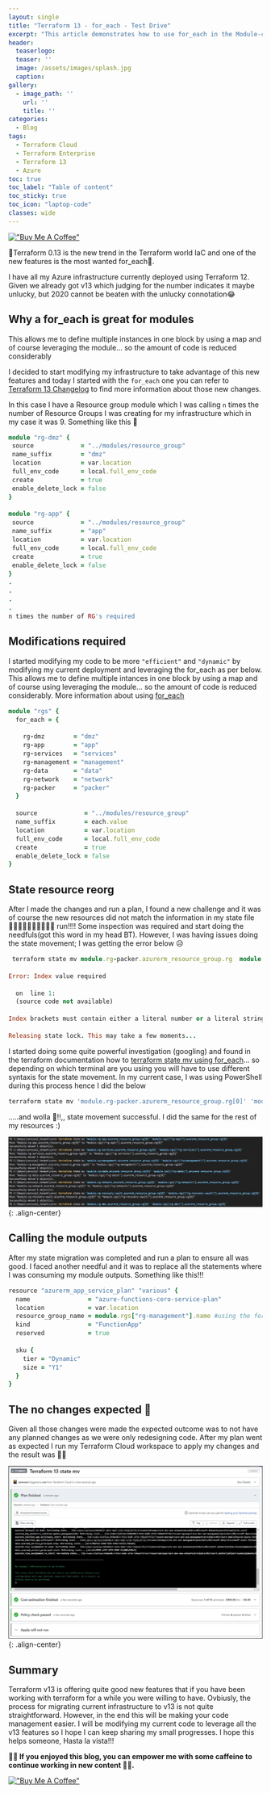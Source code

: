 ```yaml
---
layout: single
title: "Terraform 13 - for_each - Test Drive"
excerpt: "This article demonstrates how to use for_each in the Module-centric workflows"
header:
  teaserlogo:
  teaser: ''
  image: /assets/images/splash.jpg
  caption:
gallery:
  - image_path: ''
    url: ''
    title: ''
categories:
  - Blog
tags:
  - Terraform Cloud
  - Terraform Enterprise
  - Terraform 13
  - Azure
toc: true
toc_label: "Table of content"
toc_sticky: true
toc_icon: "laptop-code"
classes: wide
---
```

[!["Buy Me A Coffee"](https://user-images.githubusercontent.com/1376749/120938564-50c59780-c6e1-11eb-814f-22a0399623c5.png)](https://www.buymeacoffee.com/cerocool)

🚀Terraform 0.13 is the new trend in the Terraform world IaC and one of the new features is the most wanted for_each🚀.

I have all my Azure infrastructure currently deployed using Terraform 12. Given we already got v13 which judging for the number indicates it maybe unlucky, but 2020 cannot be beaten with the unlucky connotation😂
 
 ## Why a for_each is great for modules 

 This allows me to define multiple instances in one block by using a map and of course leveraging the module... so the amount of code is reduced considerably

 I decided to start modifying my infrastructure to take advantage of this new features and today I started with the `for_each` one you can refer to [Terraform 13 Changelog][terra-13] to find more information about those new changes.

 In this case I have a Resource group module which I was calling `n` times the number of Resource Groups I was creating for my infrastructure which in my case it was 9. Something like this 🔽

 ```ruby
module "rg-dmz" {
  source             = "../modules/resource_group"
  name_suffix        = "dmz"
  location           = var.location
  full_env_code      = local.full_env_code
  create             = true
  enable_delete_lock = false
}

module "rg-app" {
  source             = "../modules/resource_group"
  name_suffix        = "app"
  location           = var.location
  full_env_code      = local.full_env_code
  create             = true
  enable_delete_lock = false
}
.
.
.
.
n times the number of RG's required
```
## Modifications required

I started modifying my code to be more `"efficient"` and `"dynamic"` by modifying my current deployment and leveraging the for_each as per below. This allows me to define multiple intances in one block by using a map and of course using leveraging the module... so the amount of code is reduced considerably. More information about using [for_each][foreach]

```ruby
module "rgs" {
  for_each = {

    rg-dmz        = "dmz"
    rg-app        = "app"
    rg-services   = "services"
    rg-management = "management"
    rg-data       = "data"
    rg-network    = "network"
    rg-packer     = "packer"
  }

  source             = "../modules/resource_group"
  name_suffix        = each.value
  location           = var.location
  full_env_code      = local.full_env_code
  create             = true
  enable_delete_lock = false
}
```

## State resource reorg

After I made the changes and run a plan, I found a new challenge and it was of course the new resources did not match the information in my state file 🏃‍♂️🏃‍♂️🏃‍♂️🏃‍♂️🏃‍♂️ run!!!!
Some inspection was required and start doing the needfuls(got this word in my head BT). However, I was having issues doing the state movement; I was getting the error below 😥

```ruby
 terraform state mv module.rg-packer.azurerm_resource_group.rg  module.rgs["rg-packer"].azurerm_resource_group.rg                                     

Error: Index value required

  on  line 1:
  (source code not available)

Index brackets must contain either a literal number or a literal string.

Releasing state lock. This may take a few moments...
```
I started doing some quite powerful investigation (googling) and found in the terraform documentation how to [terraform state mv using for_each][mv]... so depending on which terminal are you using you will have to use different syntaxis for the state movement. In my current case, I was using PowerShell during this process hence I did the below

```ruby
terraform state mv 'module.rg-packer.azurerm_resource_group.rg[0]' 'module.rgs_mel[\"rg-packer\"].azurerm_resource_group.rg[0]'
```
.....and wolla 💃!!,, state movement successful. I did the same for the rest of my resources :)

![image-center](/assets/images/Blog/2020-08-29/statemv-multiple.jpg){: .align-center}

## Calling the module outputs

After my state migration was completed and run a plan to ensure all was good. I faced another needful and it was to replace all the statements where I was consuming my module outputs. Something like this!!!
```ruby
resource "azurerm_app_service_plan" "various" {
  name                = "azure-functions-cero-service-plan"
  location            = var.location
  resource_group_name = module.rgs["rg-management"].name #using the for_each module output
  kind                = "FunctionApp"
  reserved            = true

  sku {
    tier = "Dynamic"
    size = "Y1"
  }
}
```

## The no changes expected 👼

Given all those changes were made the expected outcome was to not have any planned changes as we were only redesigning code. After my plan went as expected I run my Terraform Cloud workspace to apply my changes and the result was 🧙‍♂️

![image-center](/assets/images/Blog/2020-08-29/apply_TerraformCloud.jpg){: .align-center}

## Summary
Terraform v13 is offering quite good new features that if you have been working with terraform for a while you were willing to have. Ovbiusly, the process for migrating current infrastructure to v13 is not quite straightforward. However, in the end this will be making your code management easier. I will be modifying my current code to leverage all the v13 features so I hope I can keep sharing my small progresses. I hope this helps someone, Hasta la vista!!!

**🚴‍♂️ If you enjoyed this blog, you can empower me with some caffeine to continue working in new content 🚴‍♂️.**

[!["Buy Me A Coffee"](https://user-images.githubusercontent.com/1376749/120938564-50c59780-c6e1-11eb-814f-22a0399623c5.png)](https://www.buymeacoffee.com/cerocool)



[terra-13]: https://github.com/hashicorp/terraform/blob/master/CHANGELOG.md
[foreach]: https://www.terraform.io/docs/configuration/resources.html#for_each-multiple-resource-instances-defined-by-a-map-or-set-of-strings
[mv]: https://www.terraform.io/docs/commands/state/mv.html#example-move-a-resource-configured-with-for_each